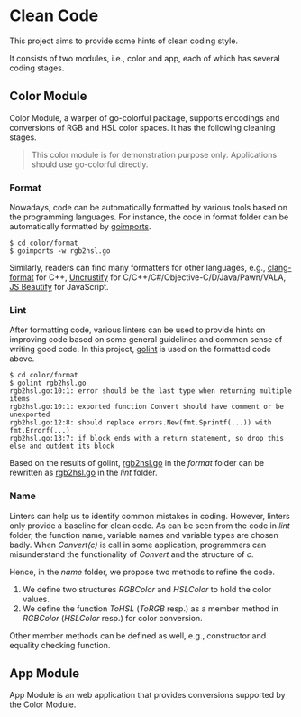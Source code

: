 # Clean Code

This project aims to provide some hints of clean coding style.

It consists of two modules, i.e., color and app,
each of which has several coding stages.

## Color Module

Color Module, a warper of go-colorful package,
supports encodings and conversions of RGB and HSL color spaces.
It has the following cleaning stages.

> This color module is for demonstration purpose only.
> Applications should use go-colorful directly.

### Format

Nowadays, code can be automatically formatted by
various tools based on the programming languages.
For instance, the code in format folder can be automatically
formatted by [goimports](https://godoc.org/golang.org/x/tools/cmd/goimports).

```
$ cd color/format
$ goimports -w rgb2hsl.go
```

Similarly, readers can find many formatters for other languages,
e.g., [clang-format](https://clang.llvm.org/docs/ClangFormat.html) for C++,
[Uncrustify](https://github.com/uncrustify/uncrustify) for
C/C++/C#/Objective-C/D/Java/Pawn/VALA,
[JS Beautify](https://www.npmjs.com/package/js-beautify) for JavaScript.

### Lint

After formatting code, various linters can be used to provide hints
on improving code based on some general guidelines and common sense of writing good code.
In this project, [golint](https://github.com/golang/lint) is used on the formatted code above.

```
$ cd color/format
$ golint rgb2hsl.go
rgb2hsl.go:10:1: error should be the last type when returning multiple items
rgb2hsl.go:10:1: exported function Convert should have comment or be unexported
rgb2hsl.go:12:8: should replace errors.New(fmt.Sprintf(...)) with fmt.Errorf(...)
rgb2hsl.go:13:7: if block ends with a return statement, so drop this else and outdent its block
```

Based on the results of golint,
[rgb2hsl.go](https://github.com/lilissun/cleancode/blob/master/color/format/rgb2hsl.go)
in the *format* folder can be rewritten as
[rgb2hsl.go](https://github.com/lilissun/cleancode/blob/master/color/lint/rgb2hsl.go)
in the *lint* folder.

### Name

Linters can help us to identify common mistakes in coding.
However, linters only provide a baseline for clean code.
As can be seen from the code in *lint* folder,
the function name, variable names and variable types are chosen badly.
When *Convert(c)* is call in some application,
programmers can misunderstand the functionality of *Convert*
and the structure of *c*.

Hence, in the *name* folder, we propose two methods to refine the code.
1. We define two structures *RGBColor* and *HSLColor* to hold the color values.
2. We define the function *ToHSL* (*ToRGB* resp.)
as a member method in *RGBColor* (*HSLColor* resp.) for color conversion.

Other member methods can be defined as well,
e.g., constructor and equality checking function. 

## App Module

App Module is an web application
that provides conversions supported by the Color Module.
